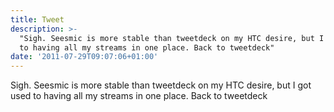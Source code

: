 ```yaml
---
title: Tweet
description: >-
  "Sigh. Seesmic is more stable than tweetdeck on my HTC desire, but I got used
  to having all my streams in one place. Back to tweetdeck"
date: '2011-07-29T09:07:06+01:00'
---
```

Sigh. Seesmic is more stable than tweetdeck on my HTC desire, but I got used to having all my streams in one place. Back to tweetdeck
